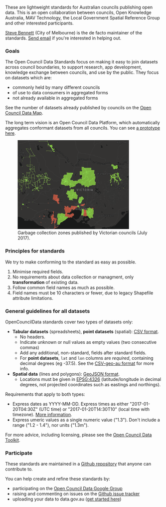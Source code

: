 These are lightweight standards for Australian councils publishing open data. This is an open collaboration between councils, Open Knowledge Australia, MAV Technology, the Local Government Spatial Reference Group and other interested participants. 

[Steve Bennett](http://stevebennett.me) (City of Melbourne) is the de facto maintainer of the standards. [Send email](mailto:stevage@gmail.com) if you're interested in helping out.

### Goals

The Open Council Data Standards focus on making it easy to join datasets across council boundaries, to support research, app development, knowledge exchange between councils, and use by the public. They focus on datasets which are:

- commonly held by many different councils
- of use to data consumers in aggregated forms
- not already available in aggregated forms

See the number of datasets already published by councils on the [Open Council Data Map](http://map.opencouncildata.org).

The long term vision is an Open Council Data Platform, which automatically aggregates conformant datasets from all councils. You can see [a prototype here](https://opencouncildata.github.io/Datasite).

<figure>
<img src="images/garbage-zones-aggregated.png" style="width:357px;height:285px;">
<figcaption>Garbage collection zones published by Victorian councils (July 2017).</figcaption>
</figure>

<!-- <iframe width='100%' height='480' frameborder='0'
src='https://stevage.cartodb.com/viz/43494ef2-61f3-11e5-a667-0e4fddd5de28/embed_map'
allowfullscreen webkitallowfullscreen mozallowfullscreen oallowfullscreen msallowfullscreen>
</iframe>
 -->

### Principles for standards
We try to make conforming to the standard as easy as possible.

1. Minimise required fields.
2. No requirements about data collection or managment, only **transformation** of existing data.
3. Follow common field names as much as possible.
4. Field names must be 10 characters or fewer, due to legacy Shapefile attribute limitations.

### General guidelines for all datasets

OpenCouncilData standards cover two types of datasets only:

* **Tabular datasets** (spreadsheets), **point datasets** (spatial): [CSV format](http://frictionlessdata.io/guides/csv/).
    - No headers.
    - Indicate unknown or null values as empty values (two consecutive commas)
    - Add any additional, non-standard, fields after standard fields.
    - For **point datasets**, `lat` and `lon` columns are *required*, containing decimal degrees (eg -37.5). See the [CSV-geo-au format](https://github.com/NICTA/nationalmap/wiki/csv-geo-au) for more info.
* **Spatial data** (lines and polygons): [GeoJSON format](http://geojson.org/geojson-spec.html).
    - Locations must be given in [EPSG:4326](http://spatialreference.org/ref/epsg/wgs-84/) (latitude/longitude in decimal degrees, not projected coordinates such as eastings and northings).

Requirements that apply to both types:

* Express dates as YYYY-MM-DD. Express times as either "2017-01-20T04:30Z" (UTC time) or "2017-01-20T14:30T10" (local time with timezone). [More information](https://en.wikipedia.org/wiki/ISO_8601).
* Express umeric values as a single numeric value ("1.3"). Don't include a range ("1.2 - 1.4"), nor units ("1.3m").

For more advice, including licensing, please see the [Open Council Data Toolkit](http://opencouncildata.org).

### Participate

These standards are maintained in a [Github repository](http://github.com/OpenCouncilData/open-council-data) that anyone can contribute to.

You can help create and refine these standards by:

* participating on the [Open Council Data Google Group](https://groups.google.com/forum/#!forum/opencouncildata)
* raising and commenting on issues on the [Github issue tracker](https://github.com/OpenCouncilData/open-council-data/issues)
* uploading your data to data.gov.au ([get started here](http://opencouncildata.org))
